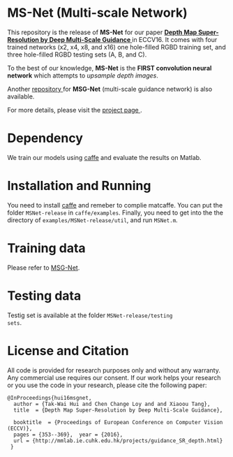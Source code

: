 # MS-Net (Multi-scale Network)
This repository is the release of <strong>MS-Net</strong> for our paper <a href="http://personal.ie.cuhk.edu.hk/~ccloy/files/eccv_2016_depth.pdf"><strong>Depth Map Super-Resolution by Deep Multi-Scale Guidance </strong></a> in ECCV16. It comes with four trained networks (x2, x4, x8, and x16) one hole-filled RGBD training set, and three hole-filled RGBD testing sets (A, B, and C).

To the best of our knowledge, <strong>MS-Net</strong> is the <strong>FIRST convolution neural network</strong> which attempts to <i> upsample depth images</i>.

Another <a href="https://github.com/twhui/MSG-Net">repository </a> for <strong>MSG-Net</strong> (multi-scale guidance network) is also available.

For more details, please visit the <a href="http://mmlab.ie.cuhk.edu.hk/projects/guidance_SR_depth.html">project page </a>.

# Dependency
We train our models using <a href="https://github.com/BVLC/caffe">caffe</a> and evaluate the results on Matlab.

# Installation and Running
You need to install <a href="https://github.com/BVLC/caffe">caffe</a> and remeber to complie matcaffe. You can put the folder <code>MSNet-release</code> in <code>caffe/examples</code>. Finally, you need to get into the the directory of <code>examples/MSNet-release/util</code>, and run <code>MSNet.m</code>. </li>

# Training data
Please refer to <a href="https://github.com/twhui/MSG-Net">MSG-Net</a>.

# Testing data
Testig set is available at the folder <code>MSNet-release/testing sets</code>.

# License and Citation
All code is provided for research purposes only and without any warranty. Any commercial use requires our consent. If our work helps your research or you use the code in your research, please cite the following paper:
<pre><code>@InProceedings{hui16msgnet,    
  author = {Tak-Wai Hui and Chen Change Loy and and Xiaoou Tang},    
  title  = {Depth Map Super-Resolution by Deep Multi-Scale Guidance},    
  booktitle  = {Proceedings of European Conference on Computer Vision (ECCV)},    
  pages = {353--369},  year = {2016},    
  url = {http://mmlab.ie.cuhk.edu.hk/projects/guidance_SR_depth.html}
 }
